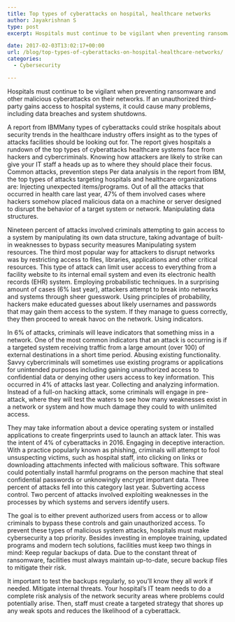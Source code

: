 ```yaml
---
title: Top types of cyberattacks on hospital, healthcare networks
author: Jayakrishnan S
type: post
excerpt: Hospitals must continue to be vigilant when preventing ransomware and other malicious cyberattacks on their networks. If an unauthorized third-party gains access to hospital systems, it could cause many problems, including data breaches and system shutdowns. 

date: 2017-02-03T13:02:17+00:00
url: /blog/top-types-of-cyberattacks-on-hospital-healthcare-networks/
categories:
  - Cybersecurity

---
```

Hospitals must continue to be vigilant when preventing ransomware and other malicious cyberattacks on their networks. If an unauthorized third-party gains access to hospital systems, it could cause many problems, including data breaches and system shutdowns. 

A report from IBMMany types of cyberattacks could strike hospitals about security trends in the healthcare industry offers insight as to the types of attacks facilities should be looking out for. The report gives hospitals a rundown of the top types of cyberattacks healthcare systems face from hackers and cybercriminals. Knowing how attackers are likely to strike can give your IT staff a heads up as to where they should place their focus. Common attacks, prevention steps Per data analysis in the report from IBM, the top types of attacks targeting hospitals and healthcare organizations are: Injecting unexpected items/programs. Out of all the attacks that occurred in health care last year, 47% of them involved cases where hackers somehow placed malicious data on a machine or server designed to disrupt the behavior of a target system or network. Manipulating data structures. 

Nineteen percent of attacks involved criminals attempting to gain access to a system by manipulating its own data structure, taking advantage of built-in weaknesses to bypass security measures Manipulating system resources. The third most popular way for attackers to disrupt networks was by restricting access to files, libraries, applications and other critical resources. This type of attack can limit user access to everything from a facility website to its internal email system and even its electronic health records (EHR) system. Employing probabilistic techniques. In a surprising amount of cases (6% last year), attackers attempt to break into networks and systems through sheer guesswork. Using principles of probability, hackers make educated guesses about likely usernames and passwords that may gain them access to the system. If they manage to guess correctly, they then proceed to wreak havoc on the network. Using indicators. 

In 6% of attacks, criminals will leave indicators that something miss in a network. One of the most common indicators that an attack is occurring is if a targeted system receiving traffic from a large amount (over 100) of external destinations in a short time period. Abusing existing functionality. Savvy cybercriminals will sometimes use existing programs or applications for unintended purposes including gaining unauthorized access to confidential data or denying other users access to key information. This occurred in 4% of attacks last year. Collecting and analyzing information. Instead of a full-on hacking attack, some criminals will engage in pre-attack, where they will test the waters to see how many weaknesses exist in a network or system and how much damage they could to with unlimited access.

They may take information about a device operating system or installed applications to create fingerprints used to launch an attack later. This was the intent of 4% of cyberattacks in 2016. Engaging in deceptive interaction. With a practice popularly known as phishing, criminals will attempt to fool unsuspecting victims, such as hospital staff, into clicking on links or downloading attachments infected with malicious software. This software could potentially install harmful programs on the person machine that steal confidential passwords or unknowingly encrypt important data. Three percent of attacks fell into this category last year. Subverting access control. Two percent of attacks involved exploiting weaknesses in the processes by which systems and servers identify users. 

The goal is to either prevent authorized users from access or to allow criminals to bypass these controls and gain unauthorized access. To prevent these types of malicious system attacks, hospitals must make cybersecurity a top priority. Besides investing in employee training, updated programs and modern tech solutions, facilities must keep two things in mind: Keep regular backups of data. Due to the constant threat of ransomware, facilities must always maintain up-to-date, secure backup files to mitigate their risk. 

It important to test the backups regularly, so you&#8217;ll know they all work if needed. Mitigate internal threats. Your hospital&#8217;s IT team needs to do a complete risk analysis of the network security areas where problems could potentially arise. Then, staff must create a targeted strategy that shores up any weak spots and reduces the likelihood of a cyberattack.